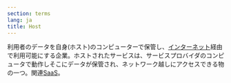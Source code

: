 ```yaml
---
section: terms
lang: ja
title: Host
---
```


利用者のデータを自身(ホスト)のコンピューターで保管し、[インターネット](/glossary/ja/terms/internet/)経由で利用可能にする企業。ホストされたサービスは、サービスプロバイダのコンピュータで動作しそこにデータが保管され、ネットワーク越しにアクセスできる物の一つ。関連[SaaS](/glossary/ja/terms/saas/)。
